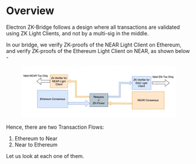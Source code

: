 # Overview

Electron ZK-Bridge follows a design where all transactions are validated using ZK Light Clients, and not by a multi-sig in the middle.

In our bridge, we verify ZK-proofs of the NEAR Light Client on Ethereum, and verify ZK-proofs of the Ethereum Light Client on NEAR, as shown below -

<figure><img src="../.gitbook/assets/image (4).png" alt=""><figcaption></figcaption></figure>

Hence, there are two Transaction Flows:

1. Ethereum to Near
2. Near to Ethereum

Let us look at each one of them.
